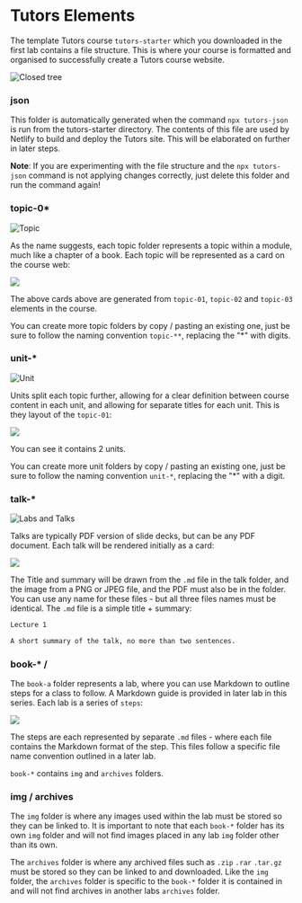 # Tutors Elements

The template Tutors course `tutors-starter` which you downloaded in the first lab contains a file structure. This is where your course is formatted and organised to successfully create a Tutors course website.

![Closed tree](img/f1.png)

### json

This folder is automatically generated when the command `npx tutors-json` is run from the tutors-starter directory. The contents of this file are used by Netlify to build and deploy the Tutors site. This will be elaborated on further in later steps.

**Note**: If you are experimenting with the file structure and the `npx tutors-json` command is not applying changes correctly, just delete this folder and run the command again!

###  topic-0*

![Topic](img/f2.png)

As the name suggests, each topic folder represents a topic within a module, much like a chapter of a book. Each topic will be represented as a card on the course web:

![](img/04x.png)

The above cards above are generated from  `topic-01`, `topic-02` and `topic-03` elements in the course.

You can create more topic folders by copy / pasting an existing one, just be sure to follow the naming convention `topic-**`, replacing the "\*" with digits.

### unit-*

![Unit](img/f3.png)

Units split each topic further, allowing for a clear definition between course content in each unit, and allowing for separate titles for each unit.  This is they layout of the `topic-01`:

![](img/05x.png)

You can see it contains 2 units.

You can create more unit folders by copy / pasting an existing one, just be sure to follow the naming convention `unit-*`, replacing the "\*" with a digit.

### talk-*

![Labs and Talks](img/f4.png)

Talks are typically PDF version of slide decks, but can be any PDF document. Each talk will be rendered initially as a card:

![](img/06x.png)

The Title and summary will be drawn from the `.md` file in the talk folder, and the image from a PNG or JPEG file, and the PDF must also be in the folder. You can use any name for these files - but all three files names must be identical. The `.md` file is a simple title + summary:

~~~md
Lecture 1

A short summary of the talk, no more than two sentences. 
~~~

### book-* /

The `book-a` folder represents a lab, where you can use Markdown to outline steps for a class to follow. A Markdown guide is provided in later lab in this series. Each lab is a series of `steps`:

![](img/07x.png)

The steps are each represented by separate `.md` files - where each file contains the Markdown format of the step. This files follow a specific file name convention outlined in a later lab.

`book-*` contains `img` and `archives` folders.

### img / archives

The `img` folder is where any images used within the lab must be stored so they can be linked to. It is important to note that each `book-*` folder has its own `img` folder and will not find images placed in any lab `img` folder other than its own.

The `archives` folder is where any archived files such as `.zip` `.rar` `.tar.gz` must be stored so they can be linked to and downloaded. Like the `img` folder, the `archives` folder is specific to the `book-*` folder it is contained in and will not find archives in another labs `archives` folder.
